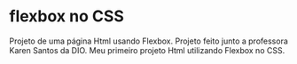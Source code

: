 # flexbox no CSS
Projeto de uma página Html usando Flexbox. Projeto feito junto a professora Karen Santos da DIO. 
Meu primeiro projeto Html utilizando Flexbox no CSS.
